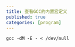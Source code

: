```yaml
---
title: 查看GCC的内置宏定义
published: true
categories: [program]
---
```


```
gcc -dM -E - < /dev/null

```